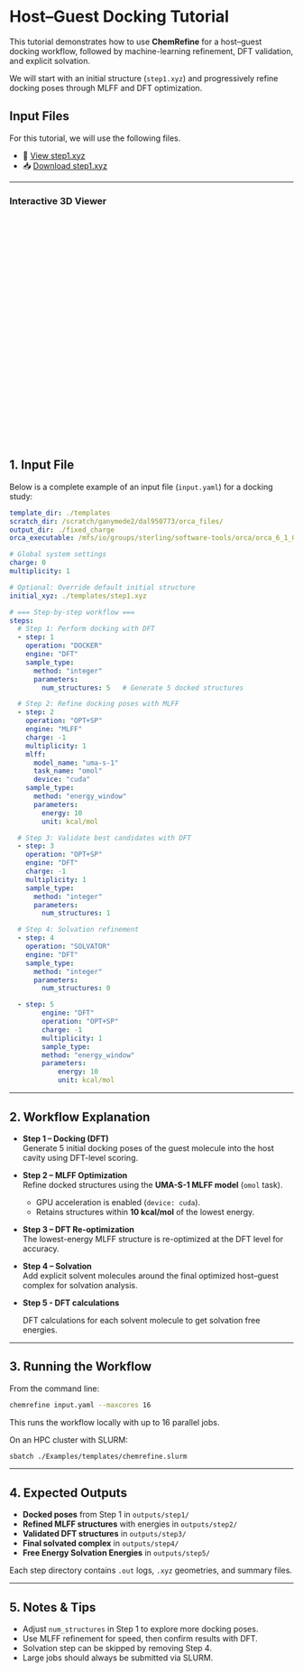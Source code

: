 # Host–Guest Docking Tutorial

This tutorial demonstrates how to use **ChemRefine** for a host–guest docking workflow, followed by machine-learning refinement, DFT validation, and explicit solvation.  

We will start with an initial structure (`step1.xyz`) and progressively refine docking poses through MLFF and DFT optimization.


## Input Files

For this tutorial, we will use the following files.

- 📄 [View step1.xyz](https://github.com/sterling-group/ChemRefine/blob/mkdocs/Examples/Tutorials/Host-Guest/step1.xyz)  
- 📥 [Download step1.xyz](https://raw.githubusercontent.com/sterling-group/ChemRefine/mkdocs/Examples/Tutorials/Host-Guest/step1.xyz)

---

### Interactive 3D Viewer

<div id="viewer" style="width: 100%; height: 400px; position: relative;"></div>

<script src="https://3Dmol.org/build/3Dmol-min.js"></script>
<script>
  let viewer = $3Dmol.createViewer("viewer", { backgroundColor: "white" });

  fetch("https://raw.githubusercontent.com/sterling-group/ChemRefine/mkdocs/Examples/Tutorials/Host-Guest/step1.xyz")
    .then(r => r.text())
    .then(data => {
      viewer.addModel(data, "xyz");   // force XYZ format
      viewer.setStyle({}, {stick:{radius:0.15}, sphere:{scale:0.25}});
      viewer.zoomTo();
      viewer.render();
    })
    .catch(err => console.error("Could not load XYZ:", err));
</script>

## 1. Input File

Below is a complete example of an input file (`input.yaml`) for a docking study:

```yaml
template_dir: ./templates
scratch_dir: /scratch/ganymede2/dal950773/orca_files/
output_dir: ./fixed_charge
orca_executable: /mfs/io/groups/sterling/software-tools/orca/orca_6_1_0_avx2/orca

# Global system settings
charge: 0
multiplicity: 1

# Optional: Override default initial structure
initial_xyz: ./templates/step1.xyz

# === Step-by-step workflow ===
steps:
  # Step 1: Perform docking with DFT
  - step: 1
    operation: "DOCKER"
    engine: "DFT"
    sample_type:
      method: "integer"
      parameters:
        num_structures: 5   # Generate 5 docked structures

  # Step 2: Refine docking poses with MLFF
  - step: 2
    operation: "OPT+SP"
    engine: "MLFF"
    charge: -1
    multiplicity: 1
    mlff:
      model_name: "uma-s-1"
      task_name: "omol"
      device: "cuda"
    sample_type:
      method: "energy_window"
      parameters:
        energy: 10
        unit: kcal/mol

  # Step 3: Validate best candidates with DFT
  - step: 3
    operation: "OPT+SP"
    engine: "DFT"
    charge: -1
    multiplicity: 1
    sample_type:
      method: "integer"
      parameters:
        num_structures: 1

  # Step 4: Solvation refinement
  - step: 4
    operation: "SOLVATOR"
    engine: "DFT"
    sample_type:
      method: "integer"
      parameters:
        num_structures: 0

  - step: 5
        engine: "DFT"
        operation: "OPT+SP"
        charge: -1
        multiplicity: 1
        sample_type:
        method: "energy_window"
        parameters:
            energy: 10
            unit: kcal/mol

```

---

## 2. Workflow Explanation

- **Step 1 – Docking (DFT)**  
  Generate 5 initial docking poses of the guest molecule into the host cavity using DFT-level scoring.

- **Step 2 – MLFF Optimization**  
  Refine docked structures using the **UMA-S-1 MLFF model** (`omol` task).  
  - GPU acceleration is enabled (`device: cuda`).  
  - Retains structures within **10 kcal/mol** of the lowest energy.

- **Step 3 – DFT Re-optimization**  
  The lowest-energy MLFF structure is re-optimized at the DFT level for accuracy.  

- **Step 4 – Solvation**  
  Add explicit solvent molecules around the final optimized host–guest complex for solvation analysis.  

- **Step 5 - DFT calculations**                                                                  

   DFT calculations for each solvent molecule to get solvation free energies. 

---

## 3. Running the Workflow

From the command line:

```bash
chemrefine input.yaml --maxcores 16
```

This runs the workflow locally with up to 16 parallel jobs.  

On an HPC cluster with SLURM:

```bash
sbatch ./Examples/templates/chemrefine.slurm
```

---

## 4. Expected Outputs

- **Docked poses** from Step 1 in `outputs/step1/`  
- **Refined MLFF structures** with energies in `outputs/step2/`  
- **Validated DFT structures** in `outputs/step3/`  
- **Final solvated complex** in `outputs/step4/`  
- **Free Energy Solvation Energies** in `outputs/step5/`

Each step directory contains `.out` logs, `.xyz` geometries, and summary files.  

---

## 5. Notes & Tips

- Adjust `num_structures` in Step 1 to explore more docking poses.  
- Use MLFF refinement for speed, then confirm results with DFT.  
- Solvation step can be skipped by removing Step 4.  
- Large jobs should always be submitted via SLURM.  
